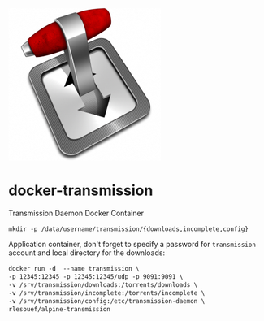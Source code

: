 [![logo](https://raw.githubusercontent.com/dperson/transmission/master/logo.png)](https://www.transmissionbt.com/)

docker-transmission
===================

Transmission Daemon Docker Container

```
mkdir -p /data/username/transmission/{downloads,incomplete,config}
```
Application container, don't forget to specify a password for `transmission` account and local directory for the downloads:

```
docker run -d  --name transmission \
-p 12345:12345 -p 12345:12345/udp -p 9091:9091 \
-v /srv/transmission/downloads:/torrents/downloads \
-v /srv/transmission/incomplete:/torrents/incomplete \
-v /srv/transmission/config:/etc/transmission-daemon \
rlesouef/alpine-transmission

```
